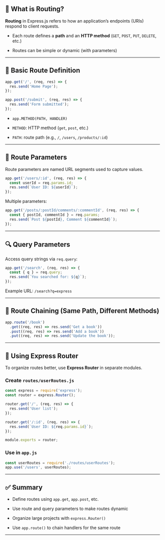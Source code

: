 ## 📘 What is Routing?

**Routing** in Express.js refers to how an application’s endpoints (URIs) respond to client requests.

- Each route defines a **path** and an **HTTP method** (`GET`, `POST`, `PUT`, `DELETE`, etc.)
    
- Routes can be simple or dynamic (with parameters)
    

---

## 🔧 Basic Route Definition

```js
app.get('/', (req, res) => {
  res.send('Home Page');
});

app.post('/submit', (req, res) => {
  res.send('Form submitted');
});
```

- `app.METHOD(PATH, HANDLER)`
    
- `METHOD`: HTTP method (`get`, `post`, etc.)
    
- `PATH`: route path (e.g., `/`, `/users`, `/products/:id`)
    

---

## 🧩 Route Parameters

Route parameters are named URL segments used to capture values.

```js
app.get('/users/:id', (req, res) => {
  const userId = req.params.id;
  res.send(`User ID: ${userId}`);
});
```

Multiple parameters:

```js
app.get('/posts/:postId/comments/:commentId', (req, res) => {
  const { postId, commentId } = req.params;
  res.send(`Post ${postId}, Comment ${commentId}`);
});
```

---

## 🔍 Query Parameters

Access query strings via `req.query`:

```js
app.get('/search', (req, res) => {
  const { q } = req.query;
  res.send(`You searched for: ${q}`);
});
```

Example URL: `/search?q=express`

---

## 🧱 Route Chaining (Same Path, Different Methods)

```js
app.route('/book')
  .get((req, res) => res.send('Get a book'))
  .post((req, res) => res.send('Add a book'))
  .put((req, res) => res.send('Update the book'));
```

---

## 🧩 Using Express Router

To organize routes better, use **Express Router** in separate modules.

### Create `routes/userRoutes.js`

```js
const express = require('express');
const router = express.Router();

router.get('/', (req, res) => {
  res.send('User list');
});

router.get('/:id', (req, res) => {
  res.send(`User ID: ${req.params.id}`);
});

module.exports = router;
```

### Use in `app.js`

```js
const userRoutes = require('./routes/userRoutes');
app.use('/users', userRoutes);
```

---

## ✅ Summary

- Define routes using `app.get`, `app.post`, etc.
    
- Use route and query parameters to make routes dynamic
    
- Organize large projects with `express.Router()`
    
- Use `app.route()` to chain handlers for the same route
    

---
